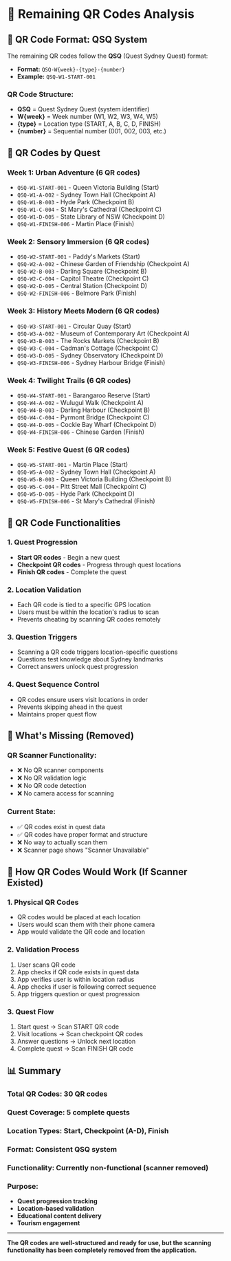 # 📱 Remaining QR Codes Analysis

## 🎯 **QR Code Format: QSQ System**

The remaining QR codes follow the **QSQ** (Quest Sydney Quest) format:
- **Format:** `QSQ-W{week}-{type}-{number}`
- **Example:** `QSQ-W1-START-001`

### **QR Code Structure:**
- **QSQ** = Quest Sydney Quest (system identifier)
- **W{week}** = Week number (W1, W2, W3, W4, W5)
- **{type}** = Location type (START, A, B, C, D, FINISH)
- **{number}** = Sequential number (001, 002, 003, etc.)

## 📍 **QR Codes by Quest**

### **Week 1: Urban Adventure (6 QR codes)**
- `QSQ-W1-START-001` - Queen Victoria Building (Start)
- `QSQ-W1-A-002` - Sydney Town Hall (Checkpoint A)
- `QSQ-W1-B-003` - Hyde Park (Checkpoint B)
- `QSQ-W1-C-004` - St Mary's Cathedral (Checkpoint C)
- `QSQ-W1-D-005` - State Library of NSW (Checkpoint D)
- `QSQ-W1-FINISH-006` - Martin Place (Finish)

### **Week 2: Sensory Immersion (6 QR codes)**
- `QSQ-W2-START-001` - Paddy's Markets (Start)
- `QSQ-W2-A-002` - Chinese Garden of Friendship (Checkpoint A)
- `QSQ-W2-B-003` - Darling Square (Checkpoint B)
- `QSQ-W2-C-004` - Capitol Theatre (Checkpoint C)
- `QSQ-W2-D-005` - Central Station (Checkpoint D)
- `QSQ-W2-FINISH-006` - Belmore Park (Finish)

### **Week 3: History Meets Modern (6 QR codes)**
- `QSQ-W3-START-001` - Circular Quay (Start)
- `QSQ-W3-A-002` - Museum of Contemporary Art (Checkpoint A)
- `QSQ-W3-B-003` - The Rocks Markets (Checkpoint B)
- `QSQ-W3-C-004` - Cadman's Cottage (Checkpoint C)
- `QSQ-W3-D-005` - Sydney Observatory (Checkpoint D)
- `QSQ-W3-FINISH-006` - Sydney Harbour Bridge (Finish)

### **Week 4: Twilight Trails (6 QR codes)**
- `QSQ-W4-START-001` - Barangaroo Reserve (Start)
- `QSQ-W4-A-002` - Wulugul Walk (Checkpoint A)
- `QSQ-W4-B-003` - Darling Harbour (Checkpoint B)
- `QSQ-W4-C-004` - Pyrmont Bridge (Checkpoint C)
- `QSQ-W4-D-005` - Cockle Bay Wharf (Checkpoint D)
- `QSQ-W4-FINISH-006` - Chinese Garden (Finish)

### **Week 5: Festive Quest (6 QR codes)**
- `QSQ-W5-START-001` - Martin Place (Start)
- `QSQ-W5-A-002` - Sydney Town Hall (Checkpoint A)
- `QSQ-W5-B-003` - Queen Victoria Building (Checkpoint B)
- `QSQ-W5-C-004` - Pitt Street Mall (Checkpoint C)
- `QSQ-W5-D-005` - Hyde Park (Checkpoint D)
- `QSQ-W5-FINISH-006` - St Mary's Cathedral (Finish)

## 🎯 **QR Code Functionalities**

### **1. Quest Progression**
- **Start QR codes** - Begin a new quest
- **Checkpoint QR codes** - Progress through quest locations
- **Finish QR codes** - Complete the quest

### **2. Location Validation**
- Each QR code is tied to a specific GPS location
- Users must be within the location's radius to scan
- Prevents cheating by scanning QR codes remotely

### **3. Question Triggers**
- Scanning a QR code triggers location-specific questions
- Questions test knowledge about Sydney landmarks
- Correct answers unlock quest progression

### **4. Quest Sequence Control**
- QR codes ensure users visit locations in order
- Prevents skipping ahead in the quest
- Maintains proper quest flow

## 🚫 **What's Missing (Removed)**

### **QR Scanner Functionality:**
- ❌ No QR scanner components
- ❌ No QR validation logic
- ❌ No QR code detection
- ❌ No camera access for scanning

### **Current State:**
- ✅ QR codes exist in quest data
- ✅ QR codes have proper format and structure
- ❌ No way to actually scan them
- ❌ Scanner page shows "Scanner Unavailable"

## 🔧 **How QR Codes Would Work (If Scanner Existed)**

### **1. Physical QR Codes**
- QR codes would be placed at each location
- Users would scan them with their phone camera
- App would validate the QR code and location

### **2. Validation Process**
1. User scans QR code
2. App checks if QR code exists in quest data
3. App verifies user is within location radius
4. App checks if user is following correct sequence
5. App triggers question or quest progression

### **3. Quest Flow**
1. Start quest → Scan START QR code
2. Visit locations → Scan checkpoint QR codes
3. Answer questions → Unlock next location
4. Complete quest → Scan FINISH QR code

## 📊 **Summary**

### **Total QR Codes:** 30 QR codes
### **Quest Coverage:** 5 complete quests
### **Location Types:** Start, Checkpoint (A-D), Finish
### **Format:** Consistent QSQ system
### **Functionality:** Currently non-functional (scanner removed)

### **Purpose:**
- **Quest progression tracking**
- **Location-based validation**
- **Educational content delivery**
- **Tourism engagement**

---

**The QR codes are well-structured and ready for use, but the scanning functionality has been completely removed from the application.**

